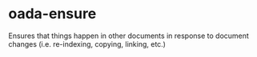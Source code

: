 # oada-ensure #

Ensures that things happen in other documents in response to document changes (i.e. re-indexing, copying, linking, etc.)
